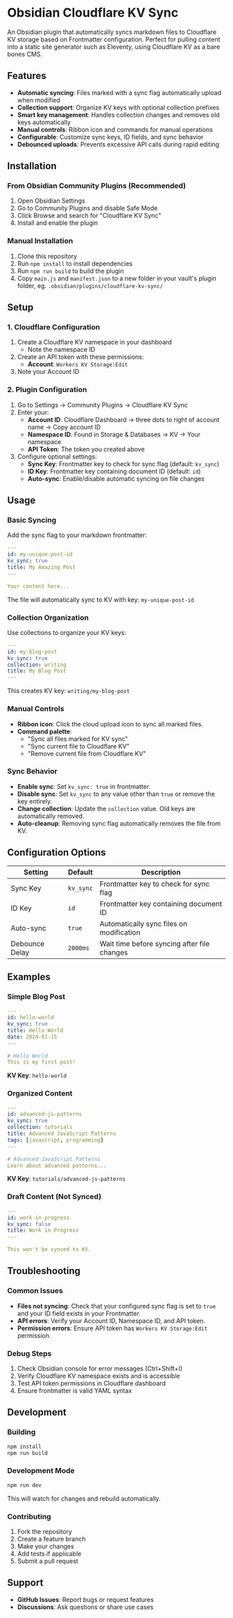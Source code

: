 # Obsidian Cloudflare KV Sync

An Obsidian plugin that automatically syncs markdown files to Cloudflare KV storage based on Frontmatter configuration. Perfect for pulling content into a static site generator such as Eleventy, using Cloudflare KV as a bare bones CMS.

## Features

- **Automatic syncing**: Files marked with a sync flag automatically upload when modified
- **Collection support**: Organize KV keys with optional collection prefixes
- **Smart key management**: Handles collection changes and removes old keys automatically
- **Manual controls**: Ribbon icon and commands for manual operations
- **Configurable**: Customize sync keys, ID fields, and sync behavior
- **Debounced uploads**: Prevents excessive API calls during rapid editing

## Installation

### From Obsidian Community Plugins (Recommended)
1. Open Obsidian Settings
2. Go to Community Plugins and disable Safe Mode
3. Click Browse and search for "Cloudflare KV Sync"
4. Install and enable the plugin

### Manual Installation
1. Clone this repository
2. Run `npm install` to install dependencies
3. Run `npm run build` to build the plugin
4. Copy `main.js` and `manifest.json` to a new folder in your vault's plugin folder, eg. `.obsidian/plugins/cloudflare-kv-sync/`

## Setup

### 1. Cloudflare Configuration
1. Create a Cloudflare KV namespace in your dashboard
   - Note the namespace ID
2. Create an API token with these permissions:
   - **Account**: `Workers KV Storage:Edit`
3. Note your Account ID

### 2. Plugin Configuration
1. Go to Settings → Community Plugins → Cloudflare KV Sync
2. Enter your:
   - **Account ID**: Cloudflare Dashboard → three dots to right of account name → Copy account ID
   - **Namespace ID**: Found in Storage & Databases → KV → Your namespace
   - **API Token**: The token you created above
3. Configure optional settings:
   - **Sync Key**: Frontmatter key to check for sync flag (default: `kv_sync`)
   - **ID Key**: Frontmatter key containing document ID (default: `id`)
   - **Auto-sync**: Enable/disable automatic syncing on file changes

## Usage

### Basic Syncing
Add the sync flag to your markdown frontmatter:

```yaml
---
id: my-unique-post-id
kv_sync: true
title: My Amazing Post
---

Your content here...
```

The file will automatically sync to KV with key: `my-unique-post-id`

### Collection Organization
Use collections to organize your KV keys:

```yaml
---
id: my-blog-post
kv_sync: true
collection: writing
title: My Blog Post
---
```

This creates KV key: `writing/my-blog-post`

### Manual Controls
- **Ribbon icon**: Click the cloud upload icon to sync all marked files.
- **Command palette**: 
  - "Sync all files marked for KV sync"
  - "Sync current file to Cloudflare KV"
  - "Remove current file from Cloudflare KV"

### Sync Behavior
- **Enable sync**: Set `kv_sync: true` in frontmatter.
- **Disable sync**: Set `kv_sync` to any value other than `true` or remove the key entirely.
- **Change collection**: Update the `collection` value. Old keys are automatically removed.
- **Auto-cleanup**: Removing sync flag automatically removes the file from KV.

## Configuration Options

| Setting | Default | Description |
|---------|---------|-------------|
| Sync Key | `kv_sync` | Frontmatter key to check for sync flag |
| ID Key | `id` | Frontmatter key containing document ID |
| Auto-sync | `true` | Automatically sync files on modification |
| Debounce Delay | `2000ms` | Wait time before syncing after file changes |

## Examples

### Simple Blog Post
```yaml
---
id: hello-world
kv_sync: true
title: Hello World
date: 2024-01-15
---

# Hello World
This is my first post!
```
**KV Key**: `hello-world`

### Organized Content
```yaml
---
id: advanced-js-patterns
kv_sync: true
collection: tutorials
title: Advanced JavaScript Patterns
tags: [javascript, programming]
---

# Advanced JavaScript Patterns
Learn about advanced patterns...
```
**KV Key**: `tutorials/advanced-js-patterns`

### Draft Content (Not Synced)
```yaml
---
id: work-in-progress
kv_sync: false
title: Work in Progress
---

This won't be synced to KV.
```

## Troubleshooting

### Common Issues
- **Files not syncing**: Check that your configured sync flag is set to `true` and your ID field exists in your Frontmatter.
- **API errors**: Verify your Account ID, Namespace ID, and API token.
- **Permission errors**: Ensure API token has `Workers KV Storage:Edit` permission.

### Debug Steps
1. Check Obsidian console for error messages (Ctrl+Shift+I)
2. Verify Cloudflare KV namespace exists and is accessible
3. Test API token permissions in Cloudflare dashboard
4. Ensure frontmatter is valid YAML syntax

## Development

### Building
```bash
npm install
npm run build
```

### Development Mode
```bash
npm run dev
```

This will watch for changes and rebuild automatically.

### Contributing
1. Fork the repository
2. Create a feature branch
3. Make your changes
4. Add tests if applicable
5. Submit a pull request

## Support

- **GitHub Issues**: Report bugs or request features
- **Discussions**: Ask questions or share use cases